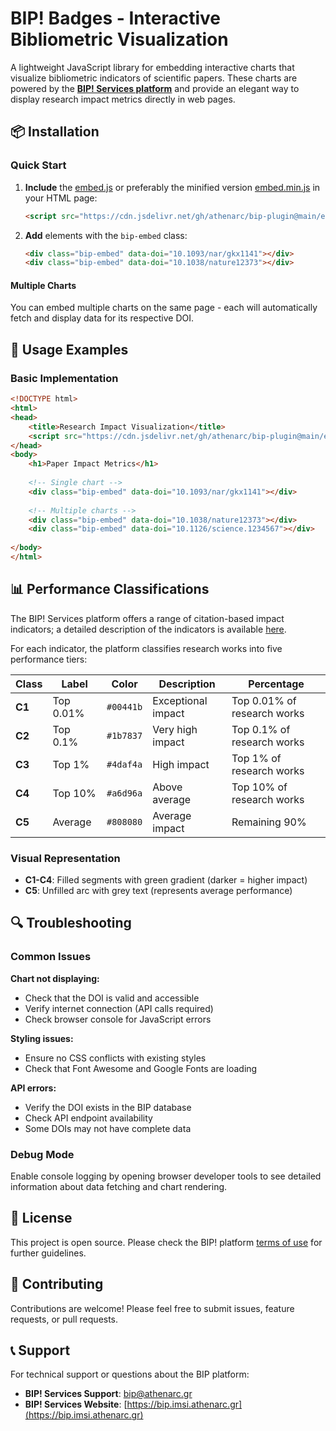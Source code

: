 # BIP! Badges - Interactive Bibliometric Visualization

A lightweight JavaScript library for embedding interactive charts that visualize bibliometric indicators of scientific papers. These charts are powered by the **[BIP! Services platform](https://bip.imsi.athenarc.gr)** and provide an elegant way to display research impact metrics directly in web pages.

## 📦 Installation

### Quick Start

1. **Include** the [embed.js](https://cdn.jsdelivr.net/gh/athenarc/bip-plugin@main/embed.js) or preferably the minified version [embed.min.js](https://cdn.jsdelivr.net/gh/athenarc/bip-plugin@main/embed.min.js) in your HTML page:
   ```html
   <script src="https://cdn.jsdelivr.net/gh/athenarc/bip-plugin@main/embed.min.js"></script>
   ```
2. **Add** elements with the `bip-embed` class:
   ```html
   <div class="bip-embed" data-doi="10.1093/nar/gkx1141"></div>
   <div class="bip-embed" data-doi="10.1038/nature12373"></div>
   ```

#### Multiple Charts
You can embed multiple charts on the same page - each will automatically fetch and display data for its respective DOI.

## 🎯 Usage Examples

### Basic Implementation
```html
<!DOCTYPE html>
<html>
<head>
    <title>Research Impact Visualization</title>
    <script src="https://cdn.jsdelivr.net/gh/athenarc/bip-plugin@main/embed.min.js"></script>
</head>
<body>
    <h1>Paper Impact Metrics</h1>
    
    <!-- Single chart -->
    <div class="bip-embed" data-doi="10.1093/nar/gkx1141"></div>
    
    <!-- Multiple charts -->
    <div class="bip-embed" data-doi="10.1038/nature12373"></div>
    <div class="bip-embed" data-doi="10.1126/science.1234567"></div>
    
</body>
</html>
```

## 📊 Performance Classifications

The BIP! Services platform offers a range of citation-based impact indicators; a detailed description of the indicators is available [here](https://bip.imsi.athenarc.gr/site/indicators).

For each indicator, the platform classifies research works into five performance tiers:

| Class | Label | Color | Description | Percentage |
|-------|-------|-------|-------------|------------|
| **C1** | Top 0.01% | `#00441b` | Exceptional impact | Top 0.01% of research works |
| **C2** | Top 0.1% | `#1b7837` | Very high impact | Top 0.1% of research works |
| **C3** | Top 1% | `#4daf4a` | High impact | Top 1% of research works |
| **C4** | Top 10% | `#a6d96a` | Above average | Top 10% of research works |
| **C5** | Average | `#808080` | Average impact | Remaining 90% |

### Visual Representation
- **C1-C4**: Filled segments with green gradient (darker = higher impact)
- **C5**: Unfilled arc with grey text (represents average performance)


## 🔍 Troubleshooting

### Common Issues

**Chart not displaying:**
- Check that the DOI is valid and accessible
- Verify internet connection (API calls required)
- Check browser console for JavaScript errors

**Styling issues:**
- Ensure no CSS conflicts with existing styles
- Check that Font Awesome and Google Fonts are loading

**API errors:**
- Verify the DOI exists in the BIP database
- Check API endpoint availability
- Some DOIs may not have complete data

### Debug Mode
Enable console logging by opening browser developer tools to see detailed information about data fetching and chart rendering.

## 📄 License

This project is open source. Please check the BIP! platform [terms of use](https://bip.imsi.athenarc.gr/site/data#api) for further guidelines.

## 🤝 Contributing

Contributions are welcome! Please feel free to submit issues, feature requests, or pull requests.

## 📞 Support

For technical support or questions about the BIP platform:
- **BIP! Services Support**: [bip@athenarc.gr](mailto:bip@athenarc.gr)
- **BIP! Services Website**: [https://bip.imsi.athenarc.gr](https://bip.imsi.athenarc.gr)
